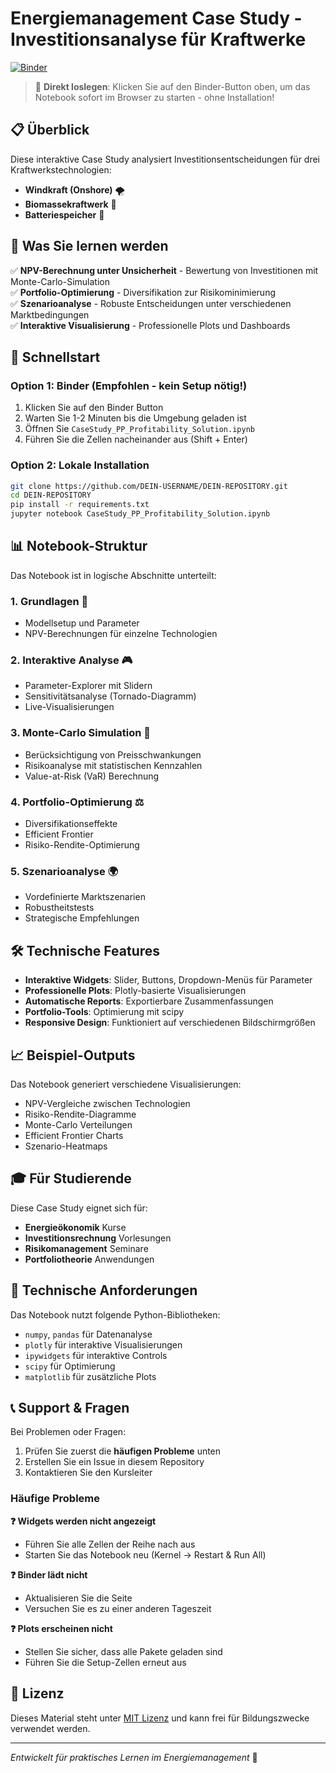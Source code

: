 # Energiemanagement Case Study - Investitionsanalyse für Kraftwerke

[![Binder](https://mybinder.org/badge_logo.svg)](https://mybinder.org/v2/gh/greenenergylab/pp-invest/tree/main/musterl%C3%B6sung/HEAD?urlpath=%2Fdoc%2Ftree%2FCaseStudy_PP_Profitability_Solution.ipynb)

> 🚀 **Direkt loslegen**: Klicken Sie auf den Binder-Button oben, um das Notebook sofort im Browser zu starten - ohne Installation!

## 📋 Überblick

Diese interaktive Case Study analysiert Investitionsentscheidungen für drei Kraftwerkstechnologien:
- **Windkraft (Onshore)** 🌪️
- **Biomassekraftwerk** 🌱  
- **Batteriespeicher** 🔋

## 🎯 Was Sie lernen werden

✅ **NPV-Berechnung unter Unsicherheit** - Bewertung von Investitionen mit Monte-Carlo-Simulation  
✅ **Portfolio-Optimierung** - Diversifikation zur Risikominimierung  
✅ **Szenarioanalyse** - Robuste Entscheidungen unter verschiedenen Marktbedingungen  
✅ **Interaktive Visualisierung** - Professionelle Plots und Dashboards

## 🚀 Schnellstart

### Option 1: Binder (Empfohlen - kein Setup nötig!)
1. Klicken Sie auf den Binder Button
2. Warten Sie 1-2 Minuten bis die Umgebung geladen ist
3. Öffnen Sie `CaseStudy_PP_Profitability_Solution.ipynb`
4. Führen Sie die Zellen nacheinander aus (Shift + Enter)

### Option 2: Lokale Installation
```bash
git clone https://github.com/DEIN-USERNAME/DEIN-REPOSITORY.git
cd DEIN-REPOSITORY
pip install -r requirements.txt
jupyter notebook CaseStudy_PP_Profitability_Solution.ipynb
```

## 📊 Notebook-Struktur

Das Notebook ist in logische Abschnitte unterteilt:

### 1. **Grundlagen** 🔧
- Modellsetup und Parameter
- NPV-Berechnungen für einzelne Technologien

### 2. **Interaktive Analyse** 🎮
- Parameter-Explorer mit Slidern
- Sensitivitätsanalyse (Tornado-Diagramm)
- Live-Visualisierungen

### 3. **Monte-Carlo Simulation** 🎲
- Berücksichtigung von Preisschwankungen
- Risikoanalyse mit statistischen Kennzahlen
- Value-at-Risk (VaR) Berechnung

### 4. **Portfolio-Optimierung** ⚖️
- Diversifikationseffekte
- Efficient Frontier
- Risiko-Rendite-Optimierung

### 5. **Szenarioanalyse** 🌍
- Vordefinierte Marktszenarien
- Robustheitstests
- Strategische Empfehlungen

## 🛠️ Technische Features

- **Interaktive Widgets**: Slider, Buttons, Dropdown-Menüs für Parameter
- **Professionelle Plots**: Plotly-basierte Visualisierungen
- **Automatische Reports**: Exportierbare Zusammenfassungen
- **Portfolio-Tools**: Optimierung mit scipy
- **Responsive Design**: Funktioniert auf verschiedenen Bildschirmgrößen

## 📈 Beispiel-Outputs

Das Notebook generiert verschiedene Visualisierungen:
- NPV-Vergleiche zwischen Technologien
- Risiko-Rendite-Diagramme
- Monte-Carlo Verteilungen
- Efficient Frontier Charts
- Szenario-Heatmaps

## 🎓 Für Studierende

Diese Case Study eignet sich für:
- **Energieökonomik** Kurse
- **Investitionsrechnung** Vorlesungen  
- **Risikomanagement** Seminare
- **Portfoliotheorie** Anwendungen

## 🔧 Technische Anforderungen

Das Notebook nutzt folgende Python-Bibliotheken:
- `numpy`, `pandas` für Datenanalyse
- `plotly` für interaktive Visualisierungen
- `ipywidgets` für interaktive Controls
- `scipy` für Optimierung
- `matplotlib` für zusätzliche Plots

## 📞 Support & Fragen

Bei Problemen oder Fragen:
1. Prüfen Sie zuerst die **häufigen Probleme** unten
2. Erstellen Sie ein Issue in diesem Repository
3. Kontaktieren Sie den Kursleiter

### Häufige Probleme

**❓ Widgets werden nicht angezeigt**
- Führen Sie alle Zellen der Reihe nach aus
- Starten Sie das Notebook neu (Kernel → Restart & Run All)

**❓ Binder lädt nicht**
- Aktualisieren Sie die Seite
- Versuchen Sie es zu einer anderen Tageszeit

**❓ Plots erscheinen nicht**
- Stellen Sie sicher, dass alle Pakete geladen sind
- Führen Sie die Setup-Zellen erneut aus

## 📄 Lizenz

Dieses Material steht unter [MIT Lizenz](LICENSE) und kann frei für Bildungszwecke verwendet werden.

---

*Entwickelt für praktisches Lernen im Energiemanagement* 🌟
